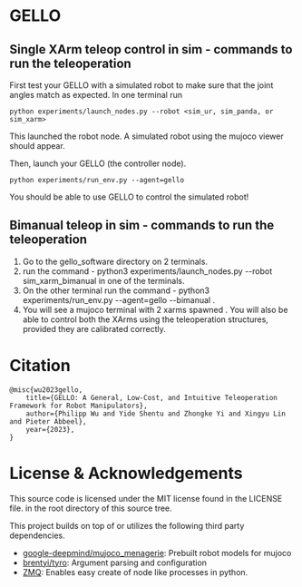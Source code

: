 # GELLO

## Single XArm teleop control in sim - commands to run the teleoperation
First test your GELLO with a simulated robot to make sure that the joint angles match as expected.
In one terminal run
```
python experiments/launch_nodes.py --robot <sim_ur, sim_panda, or sim_xarm>
```
This launched the robot node. A simulated robot using the mujoco viewer should appear.

Then, launch your GELLO (the controller node).
```
python experiments/run_env.py --agent=gello
```
You should be able to use GELLO to control the simulated robot!

## Bimanual teleop in sim -  commands to run the teleoperation
1. Go to the gello_software directory on 2 terminals.
2. run the command - python3 experiments/launch_nodes.py --robot sim_xarm_bimanual in one of the terminals.
3. On the other terminal run the command - python3 experiments/run_env.py --agent=gello --bimanual  .
4. You will see a mujoco terminal with 2 xarms spawned . You will also be able to control both the XArms using the teleoperation structures, provided they are calibrated correctly.


# Citation

```
@misc{wu2023gello,
    title={GELLO: A General, Low-Cost, and Intuitive Teleoperation Framework for Robot Manipulators},
    author={Philipp Wu and Yide Shentu and Zhongke Yi and Xingyu Lin and Pieter Abbeel},
    year={2023},
}
```

# License & Acknowledgements
This source code is licensed under the MIT license found in the LICENSE file. in the root directory of this source tree.

This project builds on top of or utilizes the following third party dependencies.
 * [google-deepmind/mujoco_menagerie](https://github.com/google-deepmind/mujoco_menagerie): Prebuilt robot models for mujoco
 * [brentyi/tyro](https://github.com/brentyi/tyro): Argument parsing and configuration
 * [ZMQ](https://zeromq.org/): Enables easy create of node like processes in python.
